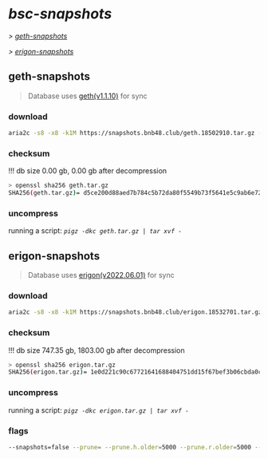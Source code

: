 # *bsc-snapshots*


*\> [geth-snapshots](#geth-snapshots)*

*\> [erigon-snapshots](#erigon-snapshots)*


## geth-snapshots


> Database uses [geth(v1.1.10)](https://github.com/bnb-chain/bsc/releases/tag/v1.1.10) for sync


### download

<!-- begin_geth -->

```bash
aria2c -s8 -x8 -k1M https://snapshots.bnb48.club/geth.18502910.tar.gz -o geth.tar.gz
```


### checksum


!!! db size 0.00 gb, 0.00 gb after decompression
```bash
> openssl sha256 geth.tar.gz
SHA256(geth.tar.gz)= d5ce200d88aed7b784c5b72da80f5549b73f5641e5c9ab6e72d922819412a637
```

<!-- end_geth -->

### uncompress


running a script: _`pigz -dkc geth.tar.gz | tar xvf -`_


## erigon-snapshots


> Database uses [erigon(v2022.06.01)](https://github.com/ledgerwatch/erigon/releases/tag/v2022.06.01) for sync


### download

<!-- begin_erigon -->


```zsh
aria2c -s8 -x8 -k1M https://snapshots.bnb48.club/erigon.18532701.tar.gz -o erigon.tar.gz
```


### checksum

!!! db size 747.35 gb, 1803.00 gb after decompression
```bash
> openssl sha256 erigon.tar.gz
SHA256(erigon.tar.gz)= 1e0d221c90c67721641688404751dd15f67bef3b06cbda0cb0f1bf64c264efae
```

<!-- end_erigon -->

### uncompress


running a script: _`pigz -dkc erigon.tar.gz | tar xvf -`_


### flags


```bash
--snapshots=false --prune= --prune.h.older=5000 --prune.r.older=5000 --prune.t.older=5000 --prune.c.older=5000
```